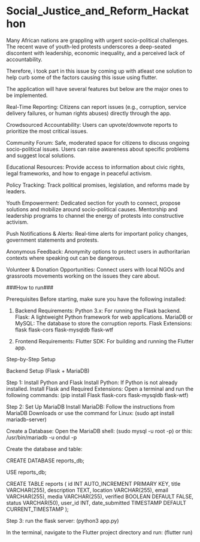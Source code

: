 # Social_Justice_and_Reform_Hackathon
Many African nations are grappling with urgent socio-political challenges. The recent wave of youth-led protests underscores a deep-seated discontent with leadership, economic inequality, and a perceived lack of accountability.


Therefore, i took part in this issue by coming up with atleast one solution to help curb some of the factors causing this issue using flutter.

The application will have several features but below are the major ones to be implemented.

Real-Time Reporting:
Citizens can report issues (e.g., corruption, service delivery failures, or human rights abuses) directly through the app.

Crowdsourced Accountability:
Users can upvote/downvote reports to prioritize the most critical issues.

Community Forum:
Safe, moderated space for citizens to discuss ongoing socio-political issues.
Users can raise awareness about specific problems and suggest local solutions.

Educational Resources:
Provide access to information about civic rights, legal frameworks, and how to engage in peaceful activism.

Policy Tracking:
Track political promises, legislation, and reforms made by leaders.

Youth Empowerment:
Dedicated section for youth to connect, propose solutions and mobilize around socio-political causes.
Mentorship and leadership programs to channel the energy of protests into constructive activism.

Push Notifications & Alerts:
Real-time alerts for important policy changes, government statements and protests.

Anonymous Feedback:
Anonymity options to protect users in authoritarian contexts where speaking out can be dangerous.

Volunteer & Donation Opportunities:
Connect users with local NGOs and grassroots movements working on the issues they care about.


###How to run###

Prerequisites
Before starting, make sure you have the following installed:

1. Backend Requirements:
	Python 3.x: For running the Flask backend.
	Flask: A lightweight Python framework for web applications.
	MariaDB or MySQL: The database to store the corruption reports.
	Flask Extensions:
	flask
	flask-cors
	flask-mysqldb
	flask-wtf


2. Frontend Requirements:
	Flutter SDK: For building and running the Flutter app.
	

Step-by-Step Setup

Backend Setup (Flask + MariaDB)

Step 1: Install Python and Flask
Install Python: If Python is not already installed.
Install Flask and Required Extensions: 
Open a terminal and run the following commands: (pip install Flask flask-cors flask-mysqldb flask-wtf)


Step 2: Set Up MariaDB
Install MariaDB: Follow the instructions from MariaDB Downloads or use the command for Linux: 
(sudo apt install mariadb-server)

Create a Database: Open the MariaDB shell: 
(sudo mysql -u root -p) or this:  /usr/bin/mariadb -u ondul -p

Create the database and table:

CREATE DATABASE reports_db;

USE reports_db;

CREATE TABLE reports (
    id INT AUTO_INCREMENT PRIMARY KEY,
    title VARCHAR(255),
    description TEXT,
    location VARCHAR(255),
    email VARCHAR(255),
    media VARCHAR(255),
    verified BOOLEAN DEFAULT FALSE,
    status VARCHAR(50),
    user_id INT,
    date_submitted TIMESTAMP DEFAULT CURRENT_TIMESTAMP
);


Step 3: run the flask server: (python3 app.py)

In the terminal, navigate to the Flutter project directory and run: (flutter run)


